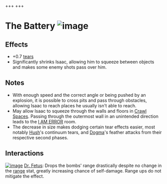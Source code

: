 +++
+++

 # The Battery ![image](/image/The_Battery.png) 


Effects
---------


* +0.7 [tears](/wiki/Tears "Tears")
* Significantly shrinks Isaac, allowing him to squeeze between objects and makes some enemy shots pass over him.


Notes
-------


* With enough speed and the correct angle or being pushed by an explosion, it is possible to cross pits and pass through obstacles, allowing Isaac to reach places he usually isn't able to reach.
* May allow Isaac to squeeze through the walls and floors in [Crawl Spaces](/wiki/Crawl_Space "Crawl Space"). Passing through the outermost wall in an unintended direction leads to the [I AM ERROR](/wiki/I_AM_ERROR "I AM ERROR") room.
* The decrease in size makes dodging certain tear effects easier, most notably [Hush](/wiki/Hush "Hush")'s continuum tears, and [Dogma](/wiki/Dogma "Dogma")'s feather attacks from their respective second phases.


Interactions
--------------


[![image](/image/Dr._Fetus.png)](/wiki/Dr._Fetus "Dr. Fetus") [Dr. Fetus](/wiki/Dr._Fetus "Dr. Fetus"): Drops the bombs' range drastically despite no change in the [range](/wiki/Range "Range") stat, greatly increasing chance of self-damage. Range ups do not mitigate the effect.



